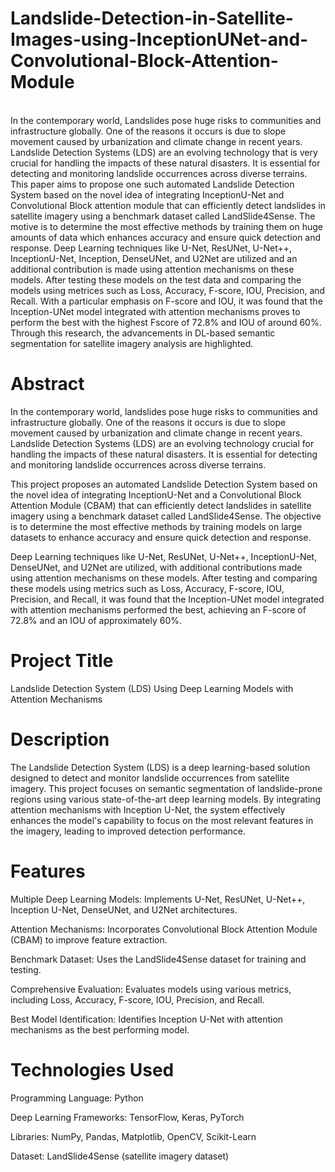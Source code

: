 # Landslide-Detection-in-Satellite-Images-using-InceptionUNet-and-Convolutional-Block-Attention-Module
<br>
In the contemporary world, Landslides pose huge risks to communities and infrastructure globally. One of the 
reasons it occurs is due to slope movement caused by urbanization and climate change in recent years. Landslide 
Detection Systems (LDS) are an evolving technology that is very crucial for handling the impacts of these natural 
disasters. It is essential for detecting and monitoring landslide occurrences across diverse terrains. This paper aims 
to propose one such automated Landslide Detection System based on the novel idea of integrating InceptionU-Net 
and Convolutional Block attention module that can efficiently detect landslides in satellite imagery using a 
benchmark dataset called LandSlide4Sense.  The motive is to determine the most effective methods by training them 
on huge amounts of data which enhances accuracy and ensure quick detection and response. Deep Learning 
techniques like U-Net, ResUNet, U-Net++, InceptionU-Net, Inception, DenseUNet, and U2Net are utilized and an 
additional contribution is made using attention mechanisms on these models. After testing these models on the test 
data and comparing the models using metrices such as Loss, Accuracy, F-score, IOU, Precision, and Recall. With a 
particular emphasis on F-score and IOU, it was found that the Inception-UNet model integrated with attention 
mechanisms proves to perform the best with the highest Fscore of 72.8% and IOU of around 60%. Through this 
research, the advancements in DL-based semantic segmentation for satellite imagery analysis are highlighted. 

# Abstract

In the contemporary world, landslides pose huge risks to communities and infrastructure globally. One of the reasons it occurs is due to slope movement caused by urbanization and climate change in recent years. Landslide Detection Systems (LDS) are an evolving technology crucial for handling the impacts of these natural disasters. It is essential for detecting and monitoring landslide occurrences across diverse terrains.

This project proposes an automated Landslide Detection System based on the novel idea of integrating InceptionU-Net and a Convolutional Block Attention Module (CBAM) that can efficiently detect landslides in satellite imagery using a benchmark dataset called LandSlide4Sense. The objective is to determine the most effective methods by training models on large datasets to enhance accuracy and ensure quick detection and response.

Deep Learning techniques like U-Net, ResUNet, U-Net++, InceptionU-Net, DenseUNet, and U2Net are utilized, with additional contributions made using attention mechanisms on these models. After testing and comparing these models using metrics such as Loss, Accuracy, F-score, IOU, Precision, and Recall, it was found that the Inception-UNet model integrated with attention mechanisms performed the best, achieving an F-score of 72.8% and an IOU of approximately 60%.

# Project Title

Landslide Detection System (LDS) Using Deep Learning Models with Attention Mechanisms

# Description

The Landslide Detection System (LDS) is a deep learning-based solution designed to detect and monitor landslide occurrences from satellite imagery. This project focuses on semantic segmentation of landslide-prone regions using various state-of-the-art deep learning models. By integrating attention mechanisms with Inception U-Net, the system effectively enhances the model's capability to focus on the most relevant features in the imagery, leading to improved detection performance.

# Features

Multiple Deep Learning Models: Implements U-Net, ResUNet, U-Net++, Inception U-Net, DenseUNet, and U2Net architectures.

Attention Mechanisms: Incorporates Convolutional Block Attention Module (CBAM) to improve feature extraction.

Benchmark Dataset: Uses the LandSlide4Sense dataset for training and testing.

Comprehensive Evaluation: Evaluates models using various metrics, including Loss, Accuracy, F-score, IOU, Precision, and Recall.

Best Model Identification: Identifies Inception U-Net with attention mechanisms as the best performing model.

# Technologies Used

Programming Language: Python

Deep Learning Frameworks: TensorFlow, Keras, PyTorch

Libraries: NumPy, Pandas, Matplotlib, OpenCV, Scikit-Learn

Dataset: LandSlide4Sense (satellite imagery dataset)
